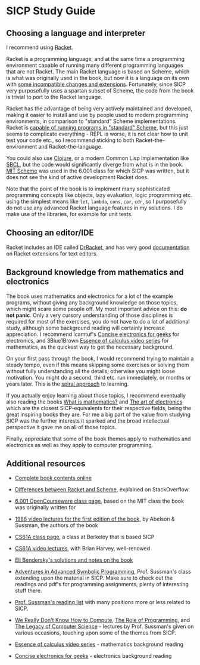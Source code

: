 # SICP Study Guide

## Choosing a language and interpreter

I recommend using [Racket](https://racket-lang.org/).

Racket is a programming language, and at the same time a programming
environment capable of running many different programming languages
that are not Racket. The main Racket language is based on Scheme,
which is what was originally used in the book, but now it is a
language on its own with [some incompatible changes and
extensions](https://stackoverflow.com/questions/3345397/how-is-racket-different-from-scheme).
Fortunately, since SICP very purposefully uses a spartan subset of
Scheme, the code from the book is trivial to port to the Racket
language.

Racket has the advantage of being very actively maintained and
developed, making it easier to install and use by people used to
modern programming environments, in comparison to "standard" Scheme
implementations. Racket is [capable of running programs in "standard"
Scheme](https://docs.racket-lang.org/r5rs/running.html), but this just
seems to complicate everything - REPL is worse, it is not clear how to
unit test your code etc., so I recommend sticking to both
Racket-the-environment and Racket-the-language.

You could also use [Clojure](https://clojure.org/), or a modern Common
Lisp implementation like [SBCL](http://www.sbcl.org/), but the code
would significantly diverge from what is in the book. [MIT
Scheme](https://www.gnu.org/software/mit-scheme/) was used in the
6.001 class for which SICP was written, but it does not see the kind
of active development Racket does.

Note that the point of the book is to implement many sophisticated
programming concepts like objects, lazy evaluation, logic programming
etc. using the simplest means like `let`, `lambda`, `cons`, `car`,
`cdr`, so I purposefully do not use any advanced Racket language
features in my solutions. I do make use of the libraries, for example
for unit tests.

## Choosing an editor/IDE

Racket includes an IDE called
[DrRacket](http://docs.racket-lang.org/quick/index.html), and has very
good
[documentation](https://docs.racket-lang.org/guide/other-editors.html)
on Racket extensions for text editors.

## Background knowledge from mathematics and electronics

The book uses mathematics and electronics for a lot of the example
programs, without giving any background knowledge on those topics,
which might scare some people off. My most important advice on this:
**do not panic**. Only a very cursory understanding of those
disciplines is required for most of the exercises, you do not have to
do a lot of additional study, although some background reading will
certainly increase appreciation. I recommend lcamtuf's [Concise
electronics for geeks](http://lcamtuf.coredump.cx/electronics/) for
electronics, and 3Blue1Brown [Essence of calculus video
series](https://www.youtube.com/watch?v=WUvTyaaNkzM&list=PLZHQObOWTQDMsr9K-rj53DwVRMYO3t5Yr)
for mathematics, as the quickest way to get the necessary
background.

On your first pass through the book, I would recommend trying to
maintain a steady tempo, even if this means skipping some exercises or
solving them without fully understanding all the details, otherwise
you might loose motivation. You might do a second, third etc. run
immediately, or months or years later. This is the [spiral
approach](https://www.av8n.com/physics/spiral-approach.htm) to
learning.

If you actually enjoy learning about those topics, I recommend
eventually also reading the books [What is
mathematics?](https://www.amazon.com/Mathematics-Elementary-Approach-Ideas-Methods/dp/0195105192)
and [The art of
electronics](https://www.amazon.com/Art-Electronics-Paul-Horowitz/dp/0521809266/ref=dp_ob_title_bk)
which are the closest SICP-equivalents for their respective fields,
being the great inspiring books they are. For me a big part of the
value from studying SICP was the further interests it sparked and the
broad intellectual perspective it gave me on all of those topics.

Finally, appreciate that some of the book themes apply to mathematics
and electronics as well as they apply to computer programming. 

## Additional resources

* [Complete book contents online](https://mitpress.mit.edu/sicp/full-text/book/book-Z-H-4.html#%_toc_start)

* [Differences between Racket and Scheme](https://stackoverflow.com/questions/3345397/how-is-racket-different-from-scheme), explained on StackOverflow

* [6.001 OpenCourseware class page](https://ocw.mit.edu/courses/electrical-engineering-and-computer-science/6-001-structure-and-interpretation-of-computer-programs-spring-2005/), based on the MIT class the book was originally written for

* [1986 video lectures for the first edition of the book](https://ocw.mit.edu/courses/electrical-engineering-and-computer-science/6-001-structure-and-interpretation-of-computer-programs-spring-2005/video-lectures/), by Abelson & Sussman, the authors of the book

* [CS61A class page](https://cs61a.org/), a class at Berkeley that is based SICP

* [CS61A video lectures](https://archive.org/details/ucberkeley-webcast-PL3E89002AA9B9879E?sort=titleSorter), with Brian Harvey, well-renowed

* [Eli Bendersky's solutions and notes on the book](http://eli.thegreenplace.net/tag/sicp)

* [Adventures in Advanced Symbolic Programming](https://groups.csail.mit.edu/mac/users/gjs/6.945/), Prof. Sussman's class extending upon the material in SICP. Make sure to check out the readings and pdf's for programming assignments, plenty of interesting stuff there.

* [Prof. Sussman's reading list](http://aurellem.org/thoughts/html/sussman-reading-list.html) with many positions more or less related to SICP.

* [We Really Don't Know How to Compute](https://www.youtube.com/watch?v=O3tVctB_VSU), [The Role of Programming](https://www.youtube.com/watch?v=arMH5GjBwUQ), and [The Legacy of Computer Science](https://www.youtube.com/watch?v=6J1vRrozgBg) - lectures by Prof. Sussman's given on various occasions, touching upon some of the themes from SICP.

* [Essence of calculus video series](https://www.youtube.com/watch?v=WUvTyaaNkzM&list=PLZHQObOWTQDMsr9K-rj53DwVRMYO3t5Yr) - mathematics background reading

* [Concise electronics for geeks](http://lcamtuf.coredump.cx/electronics/) - electronics background reading